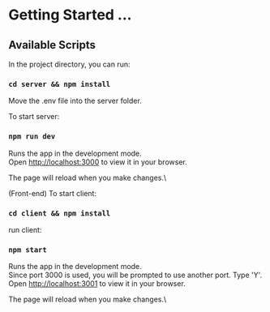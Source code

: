 # Getting Started ...

## Available Scripts

In the project directory, you can run:

### `cd server && npm install`

Move the .env file into the server folder.

To start server: 

### `npm run dev`

Runs the app in the development mode.\
Open [http://localhost:3000](http://localhost:3000) to view it in your browser.

The page will reload when you make changes.\

(Front-end) To start client:

### `cd client && npm install`

run client: 

### `npm start`

Runs the app in the development mode.\
Since port 3000 is used, you will be prompted to use another port. Type 'Y'.
Open [http://localhost:3001](http://localhost:3001) to view it in your browser.

The page will reload when you make changes.\